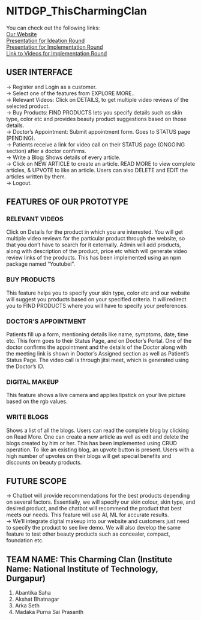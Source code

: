 # NITDGP_ThisCharmingClan

You can check out the following links:<br/>
<a href="https://this-charming-clan-myntra.herokuapp.com" target="_blank">Our Website</a><br/>
<a href="https://docs.google.com/presentation/d/193K0zclIz5zHOg6Zfk_vIoT8RlyPC1kTgxq5Nr_4NlI/edit#slide=id.p" target="_blank">Presentation for Ideation Round</a><br/>
<a href="https://docs.google.com/presentation/d/1r95Pom1Cnm1wxDLYuXqutjDmoicgWdpqcY5vRoXNLuw/edit#slide=id.g1008bb5c2b5_0_1782" target="_blank">Presentation for Implementation Round</a><br/>
<a href="https://drive.google.com/drive/folders/1YBZJ0I_Ii9NIO2p2vkpVBzQqAeMJ2ov9?usp=sharing&authuser=1&hl=en" target="_blank">Link to Videos for Implementation Round</a><br/>

## USER INTERFACE<br/>
-> Register and Login as a customer.<br/>
-> Select one of the features from EXPLORE MORE..<br/> 
-> Relevant Videos: Click on DETAILS, to get multiple video reviews of the selected product.<br/>
-> Buy Products: FIND PRODUCTS lets you specify details such as skin type, color etc and provides beauty product suggestions based on those details.<br/>
-> Doctor’s Appointment: Submit appointment form. Goes to STATUS page (PENDING).<br/>
-> Patients receive a link for video call on their STATUS page (ONGOING section) after a doctor confirms.<br/>
-> Write a Blog: Shows details of every article.<br/>
-> Click on NEW ARTICLE to create an article. READ MORE to view complete articles, & UPVOTE to like an article. Users can also DELETE and EDIT the articles written by them.<br/>
-> Logout.<br/>

## FEATURES OF OUR PROTOTYPE<br/>
### RELEVANT VIDEOS<br/>
Click on Details for the product in which you are interested. You will get multiple video reviews for the particular product through the website, so that you don’t have to search for it externally. Admin will add products, along with description of the product, price etc which will generate video review links of the products. This has been implemented using an npm package named “Youtubei”.<br/>

### BUY PRODUCTS<br/>
This feature helps you to specify your skin type, color etc and our website will suggest you products based on your specified criteria. It will redirect you to FIND PRODUCTS where you will have to specify your preferences.<br/>

### DOCTOR’S APPOINTMENT<br/>
Patients fill up a form, mentioning details like name, symptoms, date, time etc. This form goes to their Status Page, and on Doctor’s Portal. One of the doctor confirms the appointment and the details of the Doctor along with the meeting link is shown in Doctor’s Assigned section as well as Patient’s Status Page. The video call is through jitsi meet, which is generated using the Doctor’s ID.<br/>

### DIGITAL MAKEUP<br/>
This feature shows a live camera and applies lipstick on your live picture based on the rgb values.<br/>

### WRITE BLOGS<br/>
Shows a list of all the blogs. Users can read the complete blog by clicking on Read More. One can create a new article as well as edit and delete the blogs created by him or her. This has been implemented using CRUD operation. To like an existing blog, an upvote button is present. Users with a high number of upvotes on their blogs will get special benefits and discounts on beauty products.<br/>

## FUTURE SCOPE<br/>
-> Chatbot will provide recommendations for the best products depending on several factors. Essentially, we will specify our skin colour, skin type, and desired product, and the chatbot will recommend the product that best meets our needs. This feature will use AI, ML for accurate results.<br/>
-> We’ll integrate digital makeup into our website and customers just need to specify the product to see live demo. We will also develop the same feature to test other beauty products such as concealer, compact, foundation etc.<br/>

## TEAM NAME: This Charming Clan (Institute Name: National Institute of Technology, Durgapur)<br/>
1. Abantika Saha<br/>
2. Akshat Bhatnagar<br/>
3. Arka Seth<br/>
4. Madaka Purna Sai Prasanth<br/>
